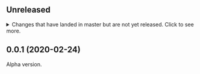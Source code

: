## Unreleased

<details>
  <summary>
    Changes that have landed in master but are not yet released.
    Click to see more.
  </summary>
  <div>

## x.y.z (2020-XX-YY)


### Added


### Changed


### Fixed

  </div>
</details>



## 0.0.1 (2020-02-24)

Alpha version.
